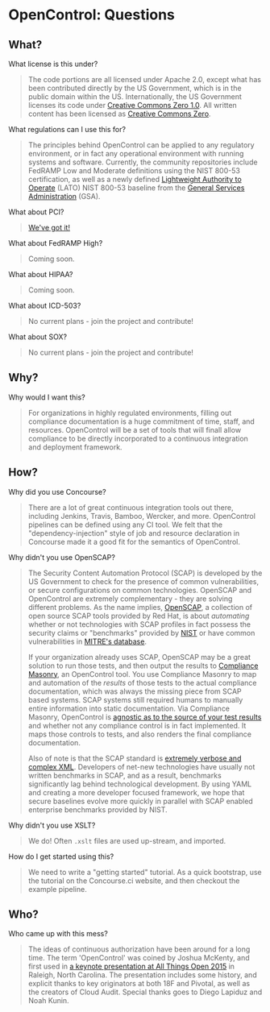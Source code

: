 # OpenControl: Questions

<script async class="speakerdeck-embed" data-id="1b3d6494fb12408dbe8f1cfe65eca769" data-ratio="1.77777777777778" src="//speakerdeck.com/assets/embed.js"></script>

## What?

What license is this under?

> The code portions are all licensed under Apache 2.0, except what has been contributed
directly by the US Government, which is in the public domain within the US. Internationally, the US Government licenses its code under [Creative Commons Zero 1.0](https://github.com/opencontrol/compliance-masonry/blob/master/LICENSE.md). All written content
has been licensed as [Creative Commons Zero](https://creativecommons.org/publicdomain/zero/1.0/).

What regulations can I use this for?

> The principles behind OpenControl can be applied to any regulatory environment,
or in fact any operational environment with running systems and software. Currently,
the community repositories include FedRAMP Low and Moderate definitions using the
NIST 800-53 certification, as well as a newly defined [Lightweight Authority to Operate](https://gsablogs.gsa.gov/innovation/2014/12/10/it-security-security-in-an-agile-development-cloud-world-by-kurt-garbars/) (LATO) NIST 800-53 baseline from the [General Services Administration](http://gsa.gov) (GSA).

What about PCI?

> [We've got it!](https://github.com/opencontrol/compliance-masonry/blob/6c9a3ff81710dedb816ccb7d9edd1a50e84ce015/fixtures/standards/PCI-DSS-MAY-2015.yaml)

What about FedRAMP High?

> Coming soon.

What about HIPAA?

> Coming soon.

What about ICD-503?

> No current plans - join the project and contribute!

What about SOX?

> No current plans - join the project and contribute!

## Why?

Why would I want this?

> For organizations in highly regulated environments, filling out compliance documentation is a huge commitment of time, staff, and resources. OpenControl will be a set of tools that will finall allow compliance to be directly incorporated to a continuous integration and deployment framework.

## How?

Why did you use Concourse?

> There are a lot of great continuous integration tools out there, including Jenkins,
Travis, Bamboo, Wercker, and more. OpenControl pipelines can be defined using
any CI tool. We felt that the "dependency-injection" style of job and resource
declaration in Concourse made it a good fit for the semantics of OpenControl.

Why didn't you use OpenSCAP?

> The Security Content Automation Protocol (SCAP) is developed by the US Government to check for the presence of common vulnerabilities, or secure configurations on common technologies. OpenSCAP and OpenControl are extremely complementary - they are solving different problems. As the name implies, [OpenSCAP](https://github.com/OpenSCAP), a collection of open source SCAP tools provided by Red Hat, is about _automating_ whether or not technologies with SCAP profiles in fact possess the security claims or "benchmarks" provided by [NIST](https://web.nvd.nist.gov/view/ncp/repository) or have common vulnerabilities in [MITRE's database](https://cve.mitre.org/).
> 
> If your organization already uses SCAP, OpenSCAP may be a great solution to run those tests, and then output the results to [Compliance Masonry](https://github.com/opencontrol/compliance-masonry), an OpenControl tool. You use Compliance Masonry to map and automation of the _results_ of those tests to the actual compliance documentation, which was always the missing piece from SCAP based systems. SCAP systems still required humans to manually entire information into static documentation. Via Compliance Masonry, OpenControl is [agnostic as to the source of your test results](https://github.com/opencontrol/compliance-masonry#long-term-plan-diagram) and whether not any compliance control is in fact implemented. It maps those controls to tests, and also renders the final compliance documentation.
>
> Also of note is that the SCAP standard is [extremely verbose and complex XML](http://scap.nist.gov/schema/scap/1.2/scap-source-data-stream_1.2.xsd). Developers of net-new technologies have usually not written benchmarks in SCAP, and as a result, benchmarks significantly lag behind technological development. By using YAML and creating a more developer focused framework, we hope that secure baselines evolve more quickly in parallel with SCAP enabled enterprise benchmarks provided by NIST.

Why didn't you use XSLT?

> We do! Often `.xslt` files are used up-stream, and imported.

How do I get started using this?

> We need to write a "getting started" tutorial. As a quick bootstrap, use the
tutorial on the Concourse.ci website, and then checkout the example pipeline.

## Who?

Who came up with this mess?

> The ideas of continuous authorization have been around for a long time. The term
'OpenControl' was coined by Joshua McKenty, and first used in [a keynote presentation
at All Things Open 2015](https://speakerdeck.com/joshuamckenty/all-things-open-opencontrol) in Raleigh, North Carolina.
The presentation includes some history, and explicit thanks to key originators at
both 18F and Pivotal, as well as the creators of Cloud Audit. Special thanks goes
to Diego Lapiduz and Noah Kunin.
